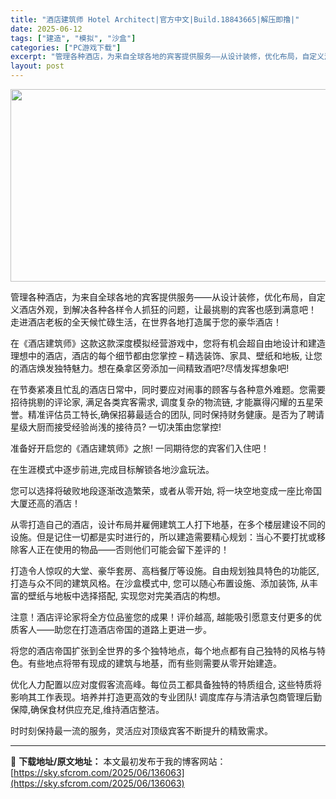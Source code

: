 ```yaml
---
title: "酒店建筑师 Hotel Architect|官方中文|Build.18843665|解压即撸|"
date: 2025-06-12
tags: ["建造", "模拟", "沙盒"]
categories: ["PC游戏下载"]
excerpt: "管理各种酒店，为来自全球各地的宾客提供服务——从设计装修，优化布局，自定义酒店外观，到解决各种各样令人抓狂的问题，让最挑剔的宾客也感到满意吧！ 走进酒店老板的全天候忙碌生活，在世界各地打造属于您的豪华酒店！ 在《酒店建筑师》这款这款深度模拟经营游戏中，您将有机会超自由地设计和建造理想中的酒店，酒店的&hellip;"
layout: post
---
```


<img class="aligncenter size-full wp-image-133772" src="https://sky.sfcrom.com/wp-content/uploads/2025/05/2025052508283212.webp" alt="" width="660" height="308" />

管理各种酒店，为来自全球各地的宾客提供服务——从设计装修，优化布局，自定义酒店外观，到解决各种各样令人抓狂的问题，让最挑剔的宾客也感到满意吧！
走进酒店老板的全天候忙碌生活，在世界各地打造属于您的豪华酒店！

在《酒店建筑师》这款这款深度模拟经营游戏中，您将有机会超自由地设计和建造理想中的酒店，酒店的每个细节都由您掌控 – 精选装饰、家具、壁纸和地板, 让您的酒店焕发独特魅力。想在桑拿区旁添加一间精致酒吧?尽情发挥想象吧!

在节奏紧凑且忙乱的酒店日常中，同时要应对闹事的顾客与各种意外难题。您需要招待挑剔的评论家, 满足各类宾客需求, 调度复杂的物流链, 才能赢得闪耀的五星荣誉。精准评估员工特长,确保招募最适合的团队, 同时保持财务健康。是否为了聘请星级大厨而接受经验尚浅的接待员? 一切决策由您掌控!

准备好开启您的《酒店建筑师》之旅! 一同期待您的宾客们入住吧！

在生涯模式中逐步前进,完成目标解锁各地沙盒玩法。

您可以选择将破败地段逐渐改造繁荣，或者从零开始, 将一块空地变成一座比帝国大厦还高的酒店！

从零打造自己的酒店，设计布局并雇佣建筑工人打下地基，在多个楼层建设不同的设施。但是记住一切都是实时进行的，所以建造需要精心规划：当心不要打扰或移除客人正在使用的物品——否则他们可能会留下差评的！

打造令人惊叹的大堂、豪华套房、高档餐厅等设施。自由规划独具特色的功能区, 打造与众不同的建筑风格。在沙盒模式中, 您可以随心布置设施、添加装饰, 从丰富的壁纸与地板中选择搭配, 实现您对完美酒店的构想。

注意！酒店评论家将全方位品鉴您的成果！评价越高, 越能吸引愿意支付更多的优质客人——助您在打造酒店帝国的道路上更进一步。

将您的酒店帝国扩张到全世界的多个独特地点，每个地点都有自己独特的风格与特色。有些地点将带有现成的建筑与地基，而有些则需要从零开始建造。

优化人力配置以应对度假客流高峰。每位员工都具备独特的特质组合, 这些特质将影响其工作表现。培养并打造更高效的专业团队! 调度库存与清洁承包商管理后勤保障,确保食材供应充足,维持酒店整洁。

时时刻保持最一流的服务，灵活应对顶级宾客不断提升的精致需求。

---
📖 **下载地址/原文地址：** 本文最初发布于我的博客网站：[https://sky.sfcrom.com/2025/06/136063](https://sky.sfcrom.com/2025/06/136063)
